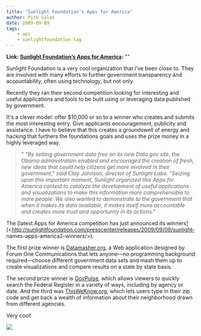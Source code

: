```yaml
---
title: "Sunlight Foundation’s Apps for America"
author: Pito Salas
date: 2009-09-09
tags:
    - api
    - sunlightfoundation-tag
---
```


**Link: [Sunlight Foundation’s Apps for America](None):** ""



Sunlight Foundation is a very cool organization that I've been close to. They
are involved with many efforts to further government transparency and
accountability, often using technology, but not only.

Recently they ran their second competition looking for interesting and useful
applications and tools to be built using or leveraging data published by
government.

It's a clever model: offer $10,000 or so to a winner who creates and submits
the most interesting entry. Give applicants encouragement, publicity and
assistance. I have to believe that this creates a groundswell of energy and
hacking that furthers the foundations goals and uses the prize money in a
highly leveraged way.

> _" “By setting government data free on its new Data.gov site, the Obama
> administration enabled and encouraged the creation of fresh, new ideas that
> could help citizens get more involved in their government,” said Clay
> Johnson, director of Sunlight Labs. “Seizing upon this important moment,
> Sunlight organized this Apps for America contest to catalyze the development
> of useful applications and visualizations to make this information more
> comprehensible to more people. We also wanted to demonstrate to the
> government that when it makes its data available, it makes itself more
> accountable and creates more trust and opportunity in its actions.”_

The [latest Apps for America competition has just announced its
winners](<http://sunlightfoundation.com/presscenter/releases/2009/09/09/sunlight-
names-apps-america2-winners/>).

The first prize winner is [Datamasher.org](<http://datamasher.org>), a Web
application designed by Forum One Communications that lets anyone—no
programming background required—choose different government data sets and mash
them up to create visualizations and compare results on a state by state
basis.

The second prize winner is [GovPulse](<http://govpulse.us/>), which allows
viewers to quickly search the Federal Register in a variety of ways, including
by agency or date. And the third was
[ThisWeKnow.org](<http://thisweknow.org>), which lets users type in their zip
code and get back a wealth of information about their neighborhood drawn from
different agencies.

Very cool!

![](https://i0.wp.com/img.zemanta.com/pixy.gif?w=584)


